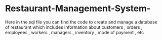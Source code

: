 # Restaurant-Management-System-
Here in the sql file you can find the code to create and manage a database of restaurant which includes information about customers , orders , employees , workers , managers , inventory , mode of payment , etc 

